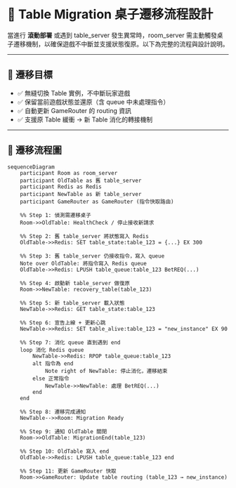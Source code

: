# 🔁 Table Migration 桌子遷移流程設計

當進行 **滾動部署** 或遇到 table_server 發生異常時，room_server 需主動觸發桌子遷移機制，以確保遊戲不中斷並支援狀態復原。以下為完整的流程與設計說明。

---

## 🎯 遷移目標

- ✅ 無縫切換 Table 實例，不中斷玩家遊戲
- ✅ 保留當前遊戲狀態並還原（含 queue 中未處理指令）
- ✅ 自動更新 GameRouter 的 routing 資訊
- ✅ 支援原 Table 緩衝 → 新 Table 消化的轉接機制

---

## 🧭 遷移流程圖

```mermaid
sequenceDiagram
    participant Room as room_server
    participant OldTable as 舊 table_server
    participant Redis as Redis
    participant NewTable as 新 table_server
    participant GameRouter as GameRouter (指令快取路由)

    %% Step 1: 偵測需遷移桌子
    Room->>OldTable: HealthCheck / 停止接收新請求

    %% Step 2: 舊 table_server 將狀態寫入 Redis
    OldTable->>Redis: SET table_state:table_123 = {...} EX 300

    %% Step 3: 舊 table_server 仍接收指令，寫入 queue
    Note over OldTable: 將指令寫入 Redis queue
    OldTable->>Redis: LPUSH table_queue:table_123 BetREQ(...)

    %% Step 4: 啟動新 table_server 做復原
    Room->>NewTable: recovery_table(table_123)

    %% Step 5: 新 table_server 載入狀態
    NewTable->>Redis: GET table_state:table_123

    %% Step 6: 宣告上線 + 更新心跳
    NewTable->>Redis: SET table_alive:table_123 = "new_instance" EX 90

    %% Step 7: 消化 queue 直到遇到 end
    loop 消化 Redis queue
        NewTable->>Redis: RPOP table_queue:table_123
        alt 指令為 end
            Note right of NewTable: 停止消化，遷移結束
        else 正常指令
            NewTable->>NewTable: 處理 BetREQ(...)
        end
    end

    %% Step 8: 遷移完成通知
    NewTable-->>Room: Migration Ready

    %% Step 9: 通知 OldTable 關閉
    Room->>OldTable: MigrationEnd(table_123)

    %% Step 10: OldTable 寫入 end
    OldTable->>Redis: LPUSH table_queue:table_123 end

    %% Step 11: 更新 GameRouter 快取
    Room->>GameRouter: Update table routing (table_123 → new_instance)
```